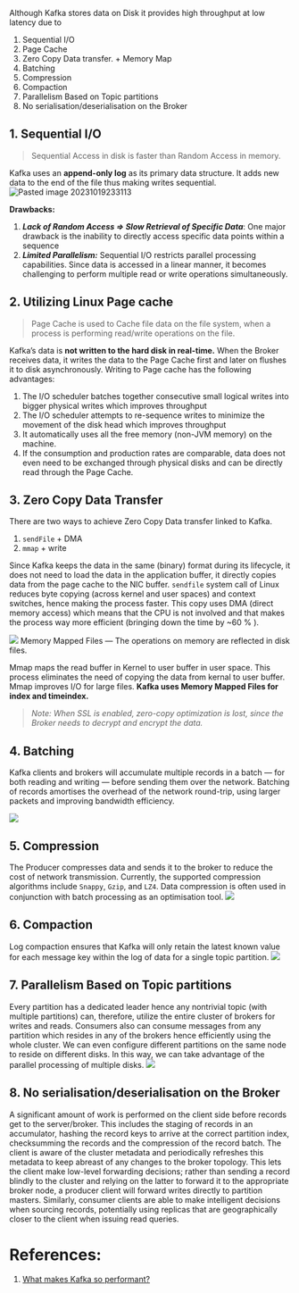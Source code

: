 Although Kafka stores data on Disk it provides high throughput at low latency due to 
1. Sequential I/O 
2. Page Cache 
3. Zero Copy Data transfer. + Memory Map 
4. Batching
5. Compression
6. Compaction
7. Parallelism Based on Topic partitions
8. No serialisation/deserialisation on the Broker

## 1. Sequential I/O

> Sequential Access in disk is faster than Random Access in memory.

Kafka uses an **append-only log** as its primary data structure. It adds new data to the end of the file thus making writes sequential.
![Pasted image 20231019233113](../../../../../_Attachments/Pasted%20image%2020231019233113.png)

**Drawbacks:**
1. ***Lack of Random Access => Slow Retrieval of Specific Data***: One major drawback is the inability to directly access specific data points within a sequence
2. ***Limited Parallelism:*** Sequential I/O restricts parallel processing capabilities. Since data is accessed in a linear manner, it becomes challenging to perform multiple read or write operations simultaneously.

## 2. Utilizing Linux Page cache

> Page Cache is used to Cache file data on the file system, when a process is performing read/write operations on the file.

Kafka’s data is **not written to the hard disk in real-time.** When the Broker receives data, it writes the data to the Page Cache first and later on flushes it to disk asynchronously. 
Writing to Page cache has the following advantages:
1. The I/O scheduler batches together consecutive small logical writes into bigger physical writes which improves throughput
2. The I/O scheduler attempts to re-sequence writes to minimize the movement of the disk head which improves throughput
3. It automatically uses all the free memory (non-JVM memory) on the machine.
4. If the consumption and production rates are comparable, data does not even need to be exchanged through physical disks and can be directly read through the Page Cache.

## 3. Zero Copy Data Transfer

There are two ways to achieve Zero Copy Data transfer linked to Kafka.

1. `sendFile` + DMA  
2. `mmap` + write

Since Kafka keeps the data in the same (binary) format during its lifecycle, it does not need to load the data in the application buffer, it directly copies data from the page cache to the NIC buffer. `sendfile` system call of Linux reduces byte copying (across kernel and user spaces) and context switches, hence making the process faster. This copy uses DMA (direct memory access) which means that the CPU is not involved and that makes the process way more efficient (bringing down the time by ~60 % ).

![](../../../../../_Attachments/Pasted%20image%2020240121164425.png)
Memory Mapped Files — The operations on memory are reflected in disk files.

Mmap maps the read buffer in Kernel to user buffer in user space. This process eliminates the need of copying the data from kernal to user buffer. Mmap improves I/O for large files. **Kafka uses Memory Mapped Files for index and timeindex.**

> _Note: When SSL is enabled, zero-copy optimization is lost, since the Broker needs to decrypt and encrypt the data._

## 4. Batching

Kafka clients and brokers will accumulate multiple records in a batch — for both reading and writing — before sending them over the network. Batching of records amortises the overhead of the network round-trip, using larger packets and improving bandwidth efficiency.

![](../../../../../_Attachments/Pasted%20image%2020240121164554.png)
## 5.  Compression

The Producer compresses data and sends it to the broker to reduce the cost of network transmission. Currently, the supported compression algorithms include `Snappy`, `Gzip`, and `LZ4`. Data compression is often used in conjunction with batch processing as an optimisation tool.
![](../../../../../_Attachments/Pasted%20image%2020240121164653.png)
## 6. Compaction

Log compaction ensures that Kafka will only retain the latest known value for each message key within the log of data for a single topic partition.
![](../../../../../_Attachments/Pasted%20image%2020240121164733.png)

## 7. Parallelism Based on Topic partitions

Every partition has a dedicated leader hence any nontrivial topic (with multiple partitions) can, therefore, utilize the entire cluster of brokers for writes and reads. Consumers also can consume messages from any partition which resides in any of the brokers hence efficiently using the whole cluster. We can even configure different partitions on the same node to reside on different disks. In this way, we can take advantage of the parallel processing of multiple disks.
![](../../../../../_Attachments/Pasted%20image%2020240121164828.png)
## 8. No serialisation/deserialisation on the Broker

A significant amount of work is performed on the client side before records get to the server/broker. This includes the staging of records in an accumulator, hashing the record keys to arrive at the correct partition index, checksumming the records and the compression of the record batch. The client is aware of the cluster metadata and periodically refreshes this metadata to keep abreast of any changes to the broker topology. This lets the client make low-level forwarding decisions; rather than sending a record blindly to the cluster and relying on the latter to forward it to the appropriate broker node, a producer client will forward writes directly to partition masters. Similarly, consumer clients are able to make intelligent decisions when sourcing records, potentially using replicas that are geographically closer to the client when issuing read queries.

# References:

1. [What makes Kafka so performant?](https://blog.devgenius.io/what-makes-kafka-so-performant-df5dbecb7f3a)
